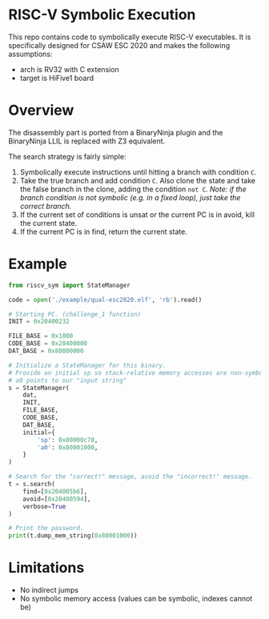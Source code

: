 
# RISC-V Symbolic Execution

This repo contains code to symbolically execute RISC-V executables. It is specifically designed for CSAW ESC 2020 and makes the following assumptions:
- arch is RV32 with C extension
- target is HiFive1 board

# Overview

The disassembly part is ported from a BinaryNinja plugin and the BinaryNinja LLIL is replaced with Z3 equivalent.

The search strategy is fairly simple:
1. Symbolically execute instructions until hitting a branch with condition `C`.
2. Take the true branch and add condition `C`. Also clone the state and take the false branch in the clone, adding the condition `not C`. _Note: if the branch condition is not symbolic (e.g. in a fixed loop), just take the correct branch._
3. If the current set of conditions is unsat or the current PC is in avoid, kill the current state.
4. If the current PC is in find, return the current state.

# Example

```py
from riscv_sym import StateManager

code = open('./example/qual-esc2020.elf', 'rb').read()

# Starting PC. (challenge_1 function)
INIT = 0x20400232

FILE_BASE = 0x1000
CODE_BASE = 0x20400000
DAT_BASE = 0x80000000

# Initialize a StateManager for this binary.
# Provide an initial sp so stack-relative memory accesses are non-symbolic.
# a0 points to our "input string"
s = StateManager(
    dat, 
    INIT, 
    FILE_BASE, 
    CODE_BASE, 
    DAT_BASE, 
    initial={
        'sp': 0x80000c70,
        'a0': 0x80001000,
    }
)

# Search for the "correct!" message, avoid the "incorrect!" message.
t = s.search(
    find=[0x204005b6], 
    avoid=[0x20400594], 
    verbose=True
)

# Print the password.
print(t.dump_mem_string(0x80001000))
```

# Limitations

- No indirect jumps
- No symbolic memory access (values can be symbolic, indexes cannot be)
